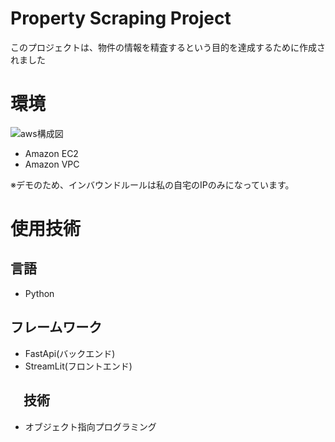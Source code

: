 # Property Scraping Project
このプロジェクトは、物件の情報を精査するという目的を達成するために作成されました

# 環境
![aws構成図](./aws%E6%A7%8B%E6%88%90%E5%9B%B3.png)

- Amazon EC2
- Amazon VPC

※デモのため、インバウンドルールは私の自宅のIPのみになっています。

# 使用技術

## 言語
- Python

## フレームワーク
- FastApi(バックエンド)
- StreamLit(フロントエンド)

## 　技術
- オブジェクト指向プログラミング
